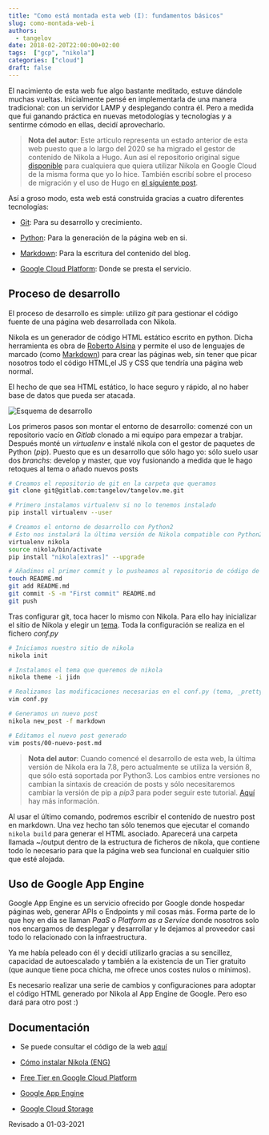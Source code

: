 ```yaml
---
title: "Como está montada esta web (I): fundamentos básicos"
slug: como-montada-web-i
authors:
  - tangelov
date: 2018-02-20T22:00:00+02:00
tags:  ["gcp", "nikola"]
categories: ["cloud"]
draft: false
---
```


El nacimiento de esta web fue algo bastante meditado, estuve dándole muchas vueltas. Inicialmente pensé en implementarla de una manera tradicional: con un servidor LAMP y desplegando contra él. Pero a medida que fui ganando práctica en nuevas metodologías y tecnologías y a sentirme cómodo en ellas, decidí aprovecharlo.

> __Nota del autor__: Este artículo representa un estado anterior de esta web puesto que a lo largo del 2020 se ha migrado el gestor de contenido de Nikola a Hugo. Aun así el repositorio original sigue [disponible](https://gitlab.com/tangelov/tangelov-me) para cualquiera que quiera utilizar Nikola en Google Cloud de la misma forma que yo lo hice. También escribí sobre el proceso de migración y el uso de Hugo en [el siguiente post](https://tangelov.me/posts/tangelov-en-hugo.html).

Así a groso modo, esta web está construida gracias a cuatro diferentes tecnologías:

* [Git](https://git-scm.com/): Para su desarrollo y crecimiento.

* [Python](https://www.python.org/): Para la generación de la página web en si.

* [Markdown](http://joedicastro.com/pages/markdown.html): Para la escritura del contenido del blog.

* [Google Cloud Platform](https://cloud.google.com/?hl=es): Donde se presta el servicio.

<!--more-->

## Proceso de desarrollo
El proceso de desarrollo es simple: utilizo _git_ para gestionar el código fuente de una página web desarrollada con Nikola.

Nikola es un generador de código HTML estático escrito en python. Dicha herramienta es obra de [Roberto Alsina](https://github.com/ralsina) y permite el uso de lenguajes de marcado (como [Markdown](https://en.wikipedia.org/wiki/Markdown)) para crear las páginas web, sin tener que picar nosotros todo el código HTML,el JS y CSS que tendría una página web normal.

El hecho de que sea HTML estático, lo hace seguro y rápido, al no haber base de datos que pueda ser atacada.

![Esquema de desarrollo](https://storage.googleapis.com/tangelov-data/images/0004-00.png)

Los primeros pasos son montar el entorno de desarrollo: comenzé con un repositorio vacío en _Gitlab_ clonado a mi equipo para empezar a trabjar. Después monté un _virtualenv_ e instalé nikola con el gestor de paquetes de Python (_pip_). Puesto que es un desarrollo que sólo hago yo: sólo suelo usar dos _branchs_: develop y master, que voy fusionando a medida que le hago retoques al tema o añado nuevos posts

```bash
# Creamos el repositorio de git en la carpeta que queramos
git clone git@gitlab.com:tangelov/tangelov.me.git

# Primero instalamos virtualenv si no lo tenemos instalado
pip install virtualenv --user

# Creamos el entorno de desarrollo con Python2
# Esto nos instalará la última versión de Nikola compatible con Python2 (v.7.x)
virtualenv nikola
source nikola/bin/activate
pip install "nikola[extras]" --upgrade

# Añadimos el primer commit y lo pusheamos al repositorio de código de Gitlab.
touch README.md
git add README.md
git commit -S -m "First commit" README.md
git push
```

Tras configurar git, toca hacer lo mismo con Nikola. Para ello hay inicializar el sitio de Nikola y elegir un [tema](https://themes.getnikola.com/). Toda la configuración se realiza en el fichero _conf.py_

```bash
# Iniciamos nuestro sitio de nikola
nikola init

# Instalamos el tema que queremos de nikola
nikola theme -i jidn

# Realizamos las modificaciones necesarias en el conf.py (tema, _pretty urls_, etc.)
vim conf.py

# Generamos un nuevo post
nikola new_post -f markdown

# Editamos el nuevo post generado
vim posts/00-nuevo-post.md
```

> __Nota del autor__: Cuando comencé el desarrollo de esta web, la última versión de Nikola era la 7.8, pero actualmente se utiliza la versión 8, que sólo está soportada por Python3. Los cambios entre versiones no cambian la sintaxis de creación de posts y sólo necesitaremos cambiar la versión de pip a _pip3_ para poder seguir este tutorial. [Aquí](https://tangelov.me/posts/mejoras-tangelov-nikola.html) hay más información.

Al usar el último comando, podremos escribir el contenido de nuestro post en markdown. Una vez hecho tan sólo tenemos que ejecutar el comando ``nikola build`` para generar el HTML asociado. Aparecerá una carpeta llamada ~/output dentro de la estructura de ficheros de nikola, que contiene todo lo necesario para que la página web sea funcional en cualquier sitio que esté alojada.

## Uso de Google App Engine
Google App Engine es un servicio ofrecido por Google donde hospedar páginas web, generar APIs o Endpoints y mil cosas más. Forma parte de lo que hoy en día se llaman _PaaS_ o _Platform as a Service_ donde nosotros solo nos encargamos de desplegar y desarrollar y le dejamos al proveedor casi todo lo relacionado con la infraestructura.

Ya me había peleado con él y decidí utilizarlo gracias a su sencillez, capacidad de autoescalado y también a la existencia de un Tier gratuito (que aunque tiene poca chicha, me ofrece unos costes nulos o mínimos).

Es necesario realizar una serie de cambios y configuraciones para adoptar el código HTML generado por Nikola al App Engine de Google. Pero eso dará para otro post :)


## Documentación

* Se puede consultar el código de la web [aquí](https://gitlab.com/tangelov/tangelov-me)

* [Cómo instalar Nikola (ENG)](https://getnikola.com/getting-started.html)

* [Free Tier en Google Cloud Platform](https://cloud.google.com/free/docs/frequently-asked-questions?hl=es-419)

* [Google App Engine](https://cloud.google.com/appengine/)

* [Google Cloud Storage](https://cloud.google.com/storage/)

Revisado a 01-03-2021
